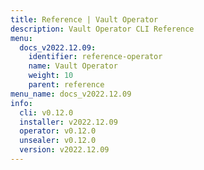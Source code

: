 ```yaml
---
title: Reference | Vault Operator
description: Vault Operator CLI Reference
menu:
  docs_v2022.12.09:
    identifier: reference-operator
    name: Vault Operator
    weight: 10
    parent: reference
menu_name: docs_v2022.12.09
info:
  cli: v0.12.0
  installer: v2022.12.09
  operator: v0.12.0
  unsealer: v0.12.0
  version: v2022.12.09
---
```


